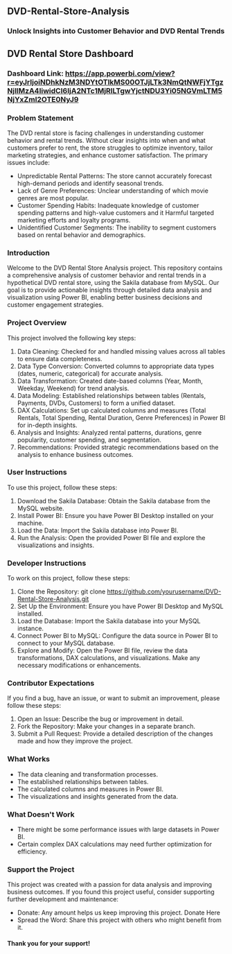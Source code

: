 ## DVD-Rental-Store-Analysis

### Unlock Insights into Customer Behavior and DVD Rental Trends

## DVD Rental Store Dashboard

### Dashboard Link: https://app.powerbi.com/view?r=eyJrIjoiNDhkNzM3NDYtOTlkMS00OTJjLTk3NmQtNWFjYTgzNjllMzA4IiwidCI6IjA2NTc1MjRlLTgwYjctNDU3Yi05NGVmLTM5NjYxZmI2OTE0NyJ9

### Problem Statement

The DVD rental store is facing challenges in understanding customer behavior and rental trends. Without clear insights into when and what customers prefer to rent, the store struggles to optimize inventory, tailor marketing strategies, and enhance customer satisfaction. The primary issues include:
*	Unpredictable Rental Patterns: The store cannot accurately forecast high-demand periods and identify seasonal trends.
*	Lack of Genre Preferences: Unclear understanding of which movie genres are most popular.
*	Customer Spending Habits: Inadequate knowledge of customer spending patterns and high-value customers and it Harmful targeted marketing efforts and loyalty programs.
*	Unidentified Customer Segments: The inability to segment customers based on rental behavior and demographics.

### Introduction

Welcome to the DVD Rental Store Analysis project. This repository contains a comprehensive analysis of customer behavior and rental trends in a hypothetical DVD rental store, using the Sakila database from MySQL. Our goal is to provide actionable insights through detailed data analysis and visualization using Power BI, enabling better business decisions and customer engagement strategies.

### Project Overview

This project involved the following key steps:
1.	Data Cleaning: Checked for and handled missing values across all tables to ensure data completeness.
2.	Data Type Conversion: Converted columns to appropriate data types (dates, numeric, categorical) for accurate analysis.
3.	Data Transformation: Created date-based columns (Year, Month, Weekday, Weekend) for trend analysis.
4.	Data Modeling: Established relationships between tables (Rentals, Payments, DVDs, Customers) to form a unified dataset.
5.	DAX Calculations: Set up calculated columns and measures (Total Rentals, Total Spending, Rental Duration, Genre Preferences) in Power BI for in-depth insights.
6.	Analysis and Insights: Analyzed rental patterns, durations, genre popularity, customer spending, and segmentation.
7.	Recommendations: Provided strategic recommendations based on the analysis to enhance business outcomes.

### User Instructions

To use this project, follow these steps:
1.	Download the Sakila Database: Obtain the Sakila database from the MySQL website.
2.	Install Power BI: Ensure you have Power BI Desktop installed on your machine.
3.	Load the Data: Import the Sakila database into Power BI.
4.	Run the Analysis: Open the provided Power BI file and explore the visualizations and insights.

### Developer Instructions

To work on this project, follow these steps:
1.	Clone the Repository: git clone https://github.com/yourusername/DVD-Rental-Store-Analysis.git
2.	Set Up the Environment: Ensure you have Power BI Desktop and MySQL installed.
3.	Load the Database: Import the Sakila database into your MySQL instance.
4.	Connect Power BI to MySQL: Configure the data source in Power BI to connect to your MySQL database.
5.	Explore and Modify: Open the Power BI file, review the data transformations, DAX calculations, and visualizations. Make any necessary modifications or enhancements.

### Contributor Expectations

If you find a bug, have an issue, or want to submit an improvement, please follow these steps:
1.	Open an Issue: Describe the bug or improvement in detail.
2.	Fork the Repository: Make your changes in a separate branch.
3.	Submit a Pull Request: Provide a detailed description of the changes made and how they improve the project.

### What Works

*	The data cleaning and transformation processes.
*	The established relationships between tables.
*	The calculated columns and measures in Power BI.
*	The visualizations and insights generated from the data.

### What Doesn't Work

*	There might be some performance issues with large datasets in Power BI.
*	Certain complex DAX calculations may need further optimization for efficiency.

### Support the Project

This project was created with a passion for data analysis and improving business outcomes. If you found this project useful, consider supporting further development and maintenance:
*	Donate: Any amount helps us keep improving this project. Donate Here
*	Spread the Word: Share this project with others who might benefit from it.

#### Thank you for your support!

